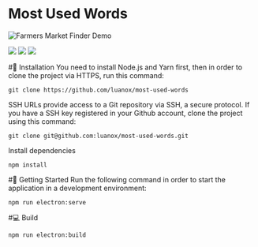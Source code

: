 

# Most Used Words

![Farmers Market Finder Demo](https://uploaddeimagens.com.br/images/002/681/649/original/GIF_30-05-2020_20-46-21as.gif)

![](https://img.shields.io/badge/author-Luan%20Neves-orange) ![](https://img.shields.io/badge/vue-%5E2.6.11-green) ![](https://img.shields.io/badge/electron-%5E5.0.0-blue) 

#👷 Installation
You need to install Node.js and Yarn first, then in order to clone the project via HTTPS, run this command:
```
git clone https://github.com/luanox/most-used-words
```
SSH URLs provide access to a Git repository via SSH, a secure protocol. If you have a SSH key registered in your Github account, clone the project using this command:
`````
git clone git@github.com:luanox/most-used-words.git
`````
Install dependencies
```
npm install
```

#🏃 Getting Started
Run the following command in order to start the application in a development environment:
```
npm run electron:serve
```
#💻 Build

```
npm run electron:build
```